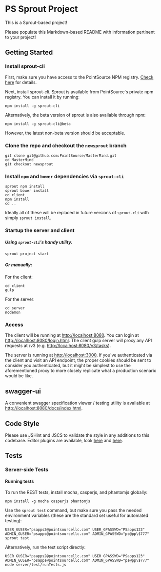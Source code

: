 # PS Sprout Project

This is a Sprout-based project!

Please populate this Markdown-based README with information pertinent to your project!

## Getting Started

### Install sprout-cli

First, make sure you have access to the PointSource NPM registry. [Check here](https://github.com/pointsource/sprout-cli/wiki/Accessing-PointSource-NPM-Registry) for details.

Next, install sprout-cli. Sprout is available from PointSource's private npm registry. You can install it by running:

```
npm install -g sprout-cli
```

Alternatively, the beta version of sprout is also available through npm:

```
npm install -g sprout-cli@beta
```

However, the latest non-beta version should be acceptable.

### Clone the repo and checkout the `newsprout` branch

```
git clone git@github.com:PointSource/MasterMind.git
cd MasterMind
git checkout newsprout
```

### Install `npm` and `bower` dependencies via `sprout-cli`

```
sprout npm install
sprout bower install
cd client
npm install
cd ..
```

Ideally all of these will be replaced in future versions of `sprout-cli` with simply `sprout install`.

### Startup the server and client

##### Using `sprout-cli`'s handy utility:

```
sprout project start
```

##### Or manually:

For the client:
```
cd client
gulp
```

For the server:
```
cd server
nodemon
```

### Access 

The client will be running at [http://localhost:8080](http://localhost:8080). You can login at [http://localhost:8080/login.html](http://localhost:8080/login.html). The client gulp server will proxy any API requests at /v3 (e.g. [http://localhost:8080/v3/tasks](http://localhost:8080/v3/tasks)).

The server is running at [http://localhost:3000](http://localhost:3000). If you've authenticated via the client and visit an API endpoint, the proper cookies should be sent to consider you authenticated, but it might be simplest to use the aforementioned proxy to more closely replicate what a production scenario would be like.

## swagger-ui

A convenient swagger specification viewer / testing utility is available at [http://localhost:8080/docs/index.html](http://localhost:8080/docs/index.html).

## Code Style

Please use JSHint and JSCS to validate the style in any additions to this codebase. Editor plugins are available, look [here](http://jshint.com/install/) and [here](http://jscs.info/overview.html).

## Tests

### Server-side Tests

#### Running tests

To run the REST tests, install mocha, casperjs, and phantomjs globally:

```
npm install -g mocha casperjs phantomjs
```

Use the `sprout test` command, but make sure you pass the needed environment variables (these are the standard set useful for automated testing):

```
USER_GUSER="psapps2@pointsourcellc.com" USER_GPASSWD="PSapps123" ADMIN_GUSER="psapps@pointsourcellc.com" ADMIN_GPASSWD="ps@pp\$777" sprout test
```

Alternatively, run the test script directly:

```
USER_GUSER="psapps2@pointsourcellc.com" USER_GPASSWD="PSapps123" ADMIN_GUSER="psapps@pointsourcellc.com" ADMIN_GPASSWD="ps@pp\$777" node server/test/runTests.js
```